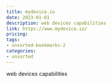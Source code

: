 ```yaml
---
title: mydevice.io
date: 2023-01-01
description: web devices capabilities
link: https://www.mydevice.io/
pricing: 
tags: 
- unsorted-bookmarks-2 
categories: 
- unsorted 
---
```


web devices capabilities